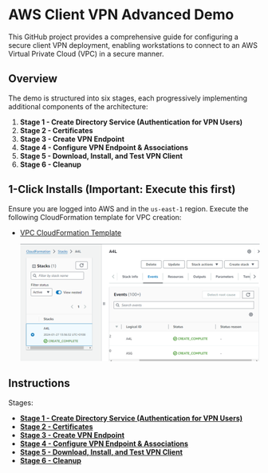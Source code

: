 # AWS Client VPN Advanced Demo

This GitHub project provides a comprehensive guide for configuring a secure client VPN deployment, enabling workstations to connect to an AWS Virtual Private Cloud (VPC) in a secure manner.

## Overview

The demo is structured into six stages, each progressively implementing additional components of the architecture:

1. **Stage 1 - Create Directory Service (Authentication for VPN Users)**
2. **Stage 2 - Certificates**
3. **Stage 3 - Create VPN Endpoint**
4. **Stage 4 - Configure VPN Endpoint & Associations**
5. **Stage 5 - Download, Install, and Test VPN Client**
6. **Stage 6 - Cleanup**

## 1-Click Installs (Important: Execute this first)

Ensure you are logged into AWS and in the `us-east-1` region. Execute the following CloudFormation template for VPC creation:

- [VPC CloudFormation Template](https://console.aws.amazon.com/cloudformation/home?region=us-east-1#/stacks/quickcreate?templateURL=https://techidence.s3.amazonaws.com/aws_projects/A4LVPC.yaml&stackName=A4L)

	![Untitled](images/Untitled.png)

## Instructions

Stages:

- [**Stage 1 - Create Directory Service (Authentication for VPN Users)**](https://github.com/Gbengard/aws-client-vpn/blob/main/stage1.md)
- [**Stage 2 - Certificates**](https://github.com/Gbengard/aws-client-vpn/blob/main/stage2.md)
- [**Stage 3 - Create VPN Endpoint**](https://github.com/Gbengard/aws-client-vpn/blob/main/stage3.md)
- [**Stage 4 - Configure VPN Endpoint & Associations**](https://github.com/Gbengard/aws-client-vpn/blob/main/stage4.md)
- [**Stage 5 - Download, Install, and Test VPN Client**](https://github.com/Gbengard/aws-client-vpn/blob/main/stage5.md)
- [**Stage 6 - Cleanup**](https://github.com/Gbengard/aws-client-vpn/blob/main/stage6.md)
